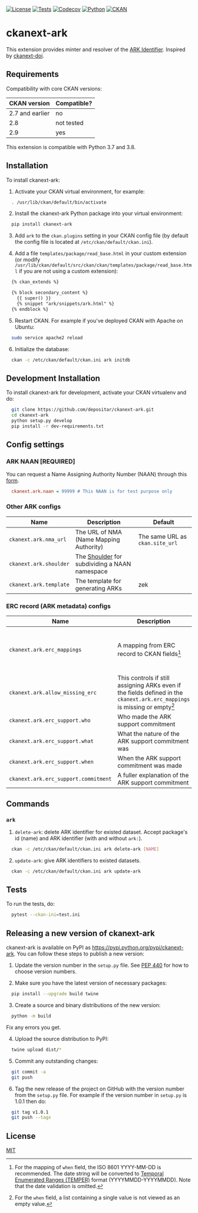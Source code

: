 [![License](https://img.shields.io/github/license/depositar/ckanext-ark)](https://opensource.org/licenses/MIT)
[![Tests](https://github.com/depositar/ckanext-ark/workflows/Tests/badge.svg)](https://github.com/depositar/ckanext-ark/actions)
[![Codecov](https://codecov.io/gh/depositar/ckanext-ark/branch/main/graph/badge.svg)](https://codecov.io/gh/depositar/ckanext-ark)
[![Python](https://img.shields.io/pypi/pyversions/ckanext-ark)](https://pypi.org/project/ckanext-ark)
[![CKAN](https://img.shields.io/badge/ckan-2.9-orange.svg)](https://github.com/ckan/ckan)

# ckanext-ark

This extension provides minter and resolver of the [ARK Identifier](https://datatracker.ietf.org/doc/draft-kunze-ark/). Inspired by [ckanext-doi](https://github.com/NaturalHistoryMuseum/ckanext-doi).

## Requirements

Compatibility with core CKAN versions:

| CKAN version    | Compatible?   |
| --------------- | ------------- |
| 2.7 and earlier | no            |
| 2.8             | not tested    |
| 2.9             | yes           |

This extension is compatible with Python 3.7 and 3.8.

## Installation

To install ckanext-ark:

1. Activate your CKAN virtual environment, for example:

```bash
  . /usr/lib/ckan/default/bin/activate
```

2. Install the ckanext-ark Python package into your virtual environment:

```bash
  pip install ckanext-ark
```

3. Add `ark` to the `ckan.plugins` setting in your CKAN
   config file (by default the config file is located at
   `/etc/ckan/default/ckan.ini`).

4. Add a file `templates/package/read_base.html` in your custom extension
   (or modify `/usr/lib/ckan/default/src/ckan/ckan/templates/package/read_base.html` if
   you are not using a custom extension):

```html
  {% ckan_extends %}

  {% block secondary_content %}
    {{ super() }}
    {% snippet "ark/snippets/ark.html" %}
  {% endblock %}
```

5. Restart CKAN. For example if you've deployed CKAN with Apache on Ubuntu:

```bash
  sudo service apache2 reload
```

6. Initialize the database:

```bash
  ckan -c /etc/ckan/default/ckan.ini ark initdb
```

## Development Installation

To install ckanext-ark for development, activate your CKAN virtualenv and
do:

```bash
  git clone https://github.com/depositar/ckanext-ark.git
  cd ckanext-ark
  python setup.py develop
  pip install -r dev-requirements.txt
```

## Config settings

### ARK NAAN **[REQUIRED]**

You can request a Name Assigning Authority Number (NAAN) through this [form](https://goo.gl/forms/bmckLSPpbzpZ5dix1).

```ini
  ckanext.ark.naan = 99999 # This NAAN is for test purpose only
```

### Other ARK configs

Name | Description | Default
-- | -- | --
`ckanext.ark.nma_url`  | The URL of NMA (Name Mapping Authority) | The same URL as `ckan.site_url`
`ckanext.ark.shoulder` | The [Shoulder](https://arks.org/about/shoulders/) for subdividing a NAAN namespace |
`ckanext.ark.template` | The template for generating ARKs | zek

### ERC record (ARK metadata) configs

Name | Description | Default
-- | -- | --
`ckanext.ark.erc_mappings` | A mapping from ERC record to CKAN fields[^mapping_when] | {"who": "author", "what": "title", "when": ""}
`ckanext.ark.allow_missing_erc` | This controls if still assigning ARKs even if the fields defined in the `ckanext.ark.erc_mappings` is missing or empty[^missing_when] | True
`ckanext.ark.erc_support.who` | Who made the ARK support commitment |
`ckanext.ark.erc_support.what` | What the nature of the ARK support commitment was |
`ckanext.ark.erc_support.when` | When the ARK support commitment was made |
`ckanext.ark.erc_support.commitment` | A fuller explanation of the ARK support commitment |

[^mapping_when]: For the mapping of `when` field, the ISO 8601 YYYY-MM-DD is recommended. The date string will be converted to [Temporal Enumerated Ranges (TEMPER)](https://datatracker.ietf.org/doc/draft-kunze-temper/) format (YYYYMMDD-YYYYMMDD). Note that the date validation is omitted.
[^missing_when]: For the `when` field, a list containing a single value is not viewed as an empty value.

## Commands

### `ark`

1. `delete-ark`: delete ARK identifier for existed dataset. Accept package's id (name) and ARK identifier (with and without `ark:`).

```bash
  ckan -c /etc/ckan/default/ckan.ini ark delete-ark [NAME]
```

2. `update-ark`: give ARK identifiers to existed datasets.

```bash
  ckan -c /etc/ckan/default/ckan.ini ark update-ark
```

## Tests

To run the tests, do:

```bash
  pytest --ckan-ini=test.ini
```

## Releasing a new version of ckanext-ark

ckanext-ark is available on PyPI as  https://pypi.python.org/pypi/ckanext-ark. You can follow these steps to publish a new version:

1. Update the version number in the `setup.py` file. See [PEP 440](http://legacy.python.org/dev/peps/pep-0440/#public-version-identifiers) for how to choose version numbers.

2. Make sure you have the latest version of necessary packages:

```bash
  pip install --upgrade build twine
```

3. Create a source and binary distributions of the new version:

```bash
  python -m build
```

   Fix any errors you get.

4. Upload the source distribution to PyPI:

```bash
  twine upload dist/*
```

5. Commit any outstanding changes:

```bash
  git commit -a
  git push
```

6. Tag the new release of the project on GitHub with the version number from
   the `setup.py` file. For example if the version number in `setup.py` is
   1.0.1 then do:

```bash
  git tag v1.0.1
  git push --tags
```

## License

[MIT](https://opensource.org/licenses/MIT)
